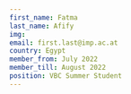 ```yaml
---
first_name: Fatma
last_name: Afify
img: 
email: first.last@imp.ac.at
country: Egypt
member_from: July 2022
member_till: August 2022
position: VBC Summer Student
---
```

